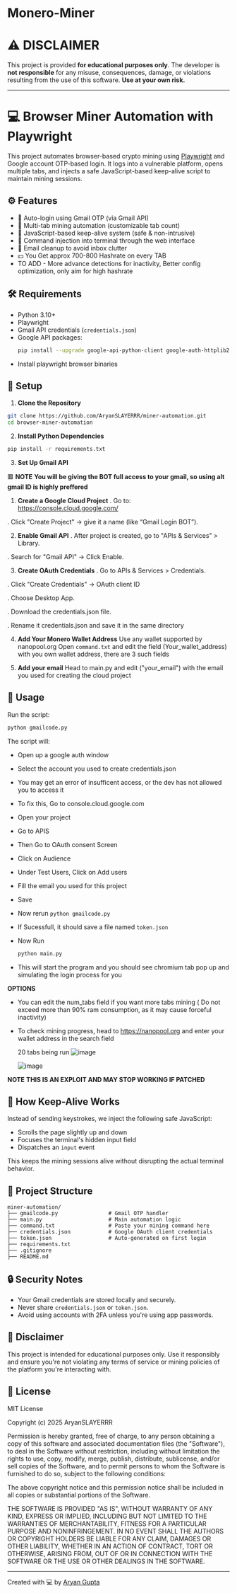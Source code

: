 # Monero-Miner
# ⚠️ DISCLAIMER

This project is provided **for educational purposes only**. The developer is **not responsible** for any misuse, consequences, damage, or violations resulting from the use of this software. **Use at your own risk.**

---

# 💻 Browser Miner Automation with Playwright

This project automates browser-based crypto mining using [Playwright](https://playwright.dev/python/) and Google account OTP-based login. It logs into a vulnerable platform, opens multiple tabs, and injects a safe JavaScript-based keep-alive script to maintain mining sessions.

## ⚙️ Features

- 🔐 Auto-login using Gmail OTP (via Gmail API)
- 🚀 Multi-tab mining automation (customizable tab count)
- 🧠 JavaScript-based keep-alive system (safe & non-intrusive)
- 🔄 Command injection into terminal through the web interface
- 🧼 Email cleanup to avoid inbox clutter
- 💵 You Get approx 700-800 Hashrate on every TAB
- TO ADD - More advance detections for inactivity, Better config optimization, only aim for high hashrate 

## 🛠 Requirements
- Python 3.10+
- Playwright 
- Gmail API credentials (`credentials.json`)
- Google API packages:
  ```bash
  pip install --upgrade google-api-python-client google-auth-httplib2 google-auth-oauthlib
- Install playwright browser binaries
  
## 📁 Setup

1. **Clone the Repository**
  ```bash
  git clone https://github.com/AryanSLAYERRR/miner-automation.git
  cd browser-miner-automation
  ```

2. **Install Python Dependencies**
  ```bash
  pip install -r requirements.txt
  ```

3. **Set Up Gmail API**
   
  🟥 **NOTE** 
  **You will be giving the BOT full access to your gmail, so using alt gmail ID is highly preffered**
  
  1. **Create a Google Cloud Project**
  . Go to: https://console.cloud.google.com/
  
  . Click "Create Project" → give it a name (like “Gmail Login BOT”).
  
  2. **Enable Gmail API**
  . After project is created, go to "APIs & Services" > Library.
  
  . Search for "Gmail API" → Click Enable.

  3. **Create OAuth Credentials**
  . Go to APIs & Services > Credentials.
  
  . Click "Create Credentials" → OAuth client ID
  
  . Choose Desktop App.
  
  . Download the credentials.json file.
  
  . Rename it credentials.json and save it in the same directory


4. **Add Your Monero Wallet Address**
   Use any wallet supported by nanopool.org
   Open `command.txt` and edit the field (Your_wallet_address) with you own wallet address, there are 3 such fields

5. **Add your email**
  Head to main.py and edit ("your_email") with the email you used for creating the cloud project

## 🚀 Usage

Run the script:

```bash
python gmailcode.py
```
The script will:
- Open up a google auth window
- Select the account you used to create credentials.json
- You may get an error of insufficent access, or the dev has not allowed you to access it
- To fix this, Go to console.cloud.google.com
- Open your project
- Go to APIS
- Then Go to OAuth consent Screen
- Click on Audience
- Under Test Users, Click on Add users
- Fill the email you used for this project
- Save
- Now rerun `python gmailcode.py`
- If Sucessfull, it should save a file named `token.json`

- Now Run
  ```bash
  python main.py
  ```
- This will start the program and you should see chromium tab pop up and simulating the login process for you

**OPTIONS**
- You can edit the num_tabs field if you want more tabs mining ( Do not exceed more than 90% ram consumption, as it may cause forceful inactivity)
- To check mining progress, head to https://nanopool.org and enter your wallet address in the search field

  20 tabs being run
  ![image](https://github.com/user-attachments/assets/7c697625-3813-4759-a4d7-9e380e3ca116)

  ![image](https://github.com/user-attachments/assets/fc672b28-2438-41c5-951b-de3ff1b932bb)

**NOTE**
**THIS IS AN EXPLOIT AND MAY STOP WORKING IF PATCHED**

## 🧠 How Keep-Alive Works

Instead of sending keystrokes, we inject the following safe JavaScript:
- Scrolls the page slightly up and down
- Focuses the terminal's hidden input field
- Dispatches an `input` event

This keeps the mining sessions alive without disrupting the actual terminal behavior.

## 📂 Project Structure

```
miner-automation/
├── gmailcode.py                # Gmail OTP handler
├── main.py                     # Main automation logic
├── command.txt                 # Paste your mining command here
├── credentials.json            # Google OAuth client credentials
├── token.json                  # Auto-generated on first login
├── requirements.txt
├── .gitignore
├── README.md
```

## 🔒 Security Notes

- Your Gmail credentials are stored locally and securely.
- Never share `credentials.json` or `token.json`.
- Avoid using accounts with 2FA unless you're using app passwords.

## 📌 Disclaimer

This project is intended for educational purposes only. Use it responsibly and ensure you're not violating any terms of service or mining policies of the platform you're interacting with.

## 📜 License

MIT License

Copyright (c) 2025 AryanSLAYERRR

Permission is hereby granted, free of charge, to any person obtaining a copy
of this software and associated documentation files (the "Software"), to deal
in the Software without restriction, including without limitation the rights
to use, copy, modify, merge, publish, distribute, sublicense, and/or sell
copies of the Software, and to permit persons to whom the Software is
furnished to do so, subject to the following conditions:

The above copyright notice and this permission notice shall be included in all
copies or substantial portions of the Software.

THE SOFTWARE IS PROVIDED "AS IS", WITHOUT WARRANTY OF ANY KIND, EXPRESS OR
IMPLIED, INCLUDING BUT NOT LIMITED TO THE WARRANTIES OF MERCHANTABILITY,
FITNESS FOR A PARTICULAR PURPOSE AND NONINFRINGEMENT. IN NO EVENT SHALL THE
AUTHORS OR COPYRIGHT HOLDERS BE LIABLE FOR ANY CLAIM, DAMAGES OR OTHER
LIABILITY, WHETHER IN AN ACTION OF CONTRACT, TORT OR OTHERWISE, ARISING FROM,
OUT OF OR IN CONNECTION WITH THE SOFTWARE OR THE USE OR OTHER DEALINGS IN THE
SOFTWARE.

---

Created with 💻 by [Aryan Gupta](https://github.com/AryanSLAYERRR)

